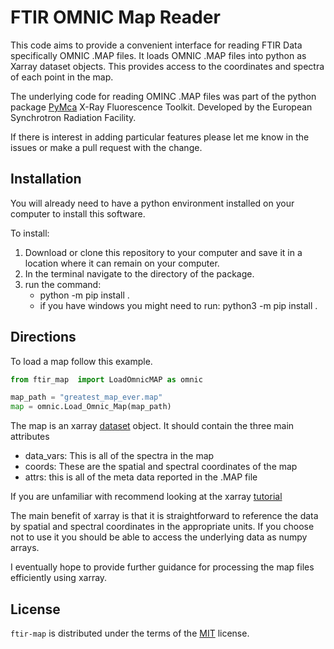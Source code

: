 # FTIR OMNIC Map Reader
<!-- 
[![PyPI - Version](https://img.shields.io/pypi/v/ftir-map.svg)](https://pypi.org/project/ftir-map)
[![PyPI - Python Version](https://img.shields.io/pypi/pyversions/ftir-map.svg)](https://pypi.org/project/ftir-map)

-----

## Table of Contents

- [Installation](#installation)
- [License](#license)

## Installation

```console
pip install ftir-map
``` -->


This code aims to provide a convenient interface for reading FTIR Data specifically OMNIC .MAP files. It loads OMNIC .MAP files into python as Xarray dataset objects. This provides access to the coordinates and spectra of each point in the map. 

The underlying code for reading OMINC .MAP files was part of the python package [PyMca](https://github.com/vasole/pymca?tab=readme-ov-file) X-Ray Fluorescence Toolkit. Developed by the European Synchrotron Radiation Facility.

If there is interest in adding particular features please let me know in the issues or make a pull request with the change. 


## Installation 

You will already need to have a python environment installed on your computer to install this software. 

To install:
1) Download or clone this repository to your computer and save it in a location where it can remain on your computer. 
2) In the terminal navigate to the directory of the package.
3) run the command:
   - python -m pip install .
   - if you have windows you might need to run: python3 -m pip install .

## Directions
 To load a map follow this example. 

 ``` python
 from ftir_map  import LoadOmnicMAP as omnic

 map_path = "greatest_map_ever.map"
 map = omnic.Load_Omnic_Map(map_path)
 ```

 The map is an xarray [dataset](https://docs.xarray.dev/en/stable/generated/xarray.Dataset.html) object. It should contain the three main attributes
   - data_vars: This is all of the spectra in the map
   - coords: These are the spatial and spectral coordinates of the map
   - attrs: this is all of the meta data reported in the .MAP file

If you are unfamiliar with recommend looking at the xarray [tutorial](https://tutorial.xarray.dev/overview/xarray-in-45-min)

The main benefit of xarray is that it is straightforward to reference the data by spatial and spectral coordinates in the appropriate units. If you choose not to use it you should be able to access the underlying data as numpy arrays. 

I eventually hope to provide further guidance for processing the map files efficiently using xarray. 

## License

`ftir-map` is distributed under the terms of the [MIT](https://spdx.org/licenses/MIT.html) license.
